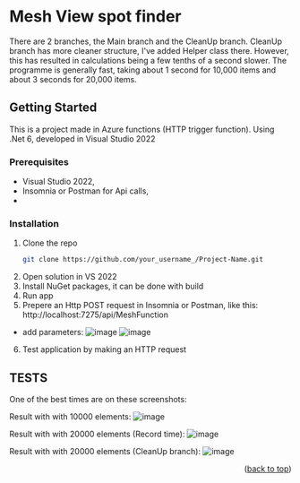 # Mesh View spot finder

There are 2 branches, the Main branch and the CleanUp branch.
CleanUp branch has more cleaner structure, I've added Helper class there.
However, this has resulted in calculations being a few tenths of a second slower.
The programme is generally fast, taking about 1 second for 10,000 items and about 3 seconds for 20,000 items.


<!-- GETTING STARTED -->
## Getting Started

This is a project made in Azure functions (HTTP trigger function). Using .Net 6, developed in Visual Studio 2022

### Prerequisites

* Visual Studio 2022,
* Insomnia or Postman for Api calls,
* 

### Installation


1. Clone the repo
   ```sh
   git clone https://github.com/your_username_/Project-Name.git
   ```
2. Open solution in VS 2022
3. Install NuGet packages, it can be done with build
4. Run app
5. Prepere an Http POST request in Insomnia or Postman, like this:  http://localhost:7275/api/MeshFunction
* add parameters:
![image](https://github.com/KarolRechman/Mesh/assets/39775135/f419945a-3c1c-41e5-a0c6-458b90b43b48)
![image](https://github.com/KarolRechman/Mesh/assets/39775135/50b23dd3-3b79-4c58-8d01-61c50a180927)
6. Test application by making an HTTP request




<!-- TEST EXAMPLES -->
## TESTS

One of the best times are on these screenshots:

Result with with 10000 elements:
![image](https://github.com/KarolRechman/Mesh/assets/39775135/334f0c42-77fe-4837-9652-038acbe913ed)

Result with with 20000 elements (Record time):
![image](https://github.com/KarolRechman/Mesh/assets/39775135/c4c007e7-a781-404d-9b70-8de053215cc4)

Result with with 20000 elements (CleanUp branch):
![image](https://github.com/KarolRechman/Mesh/assets/39775135/70617717-3963-4f7c-8c78-21204b5684ad)

<p align="right">(<a href="#readme-top">back to top</a>)</p>


